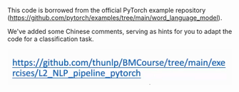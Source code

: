 This code is borrowed from the official PyTorch example repository (https://github.com/pytorch/examples/tree/main/word_language_model).

We've added some Chinese comments, serving as hints for you to adapt the code for a classification task.



![image-20240107195037325](./images/image-20240107195037325.png)
